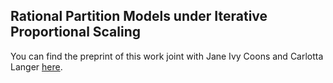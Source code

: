 ## Rational Partition Models under Iterative Proportional Scaling

You can find the preprint of this work joint with Jane Ivy Coons and Carlotta Langer <a href="folder/portfolio.pdf" target="_blank">here</a>.
